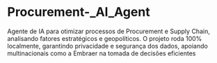 # Procurement-_AI_Agent
Agente de IA para otimizar processos de Procurement e Supply Chain, analisando fatores estratégicos e geopolíticos. O projeto roda 100% localmente, garantindo privacidade e segurança dos dados, apoiando multinacionais como a Embraer na tomada de decisões eficientes
